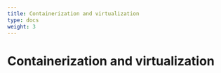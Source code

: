 ```yaml
---
title: Containerization and virtualization
type: docs
weight: 3
---
```


# Containerization and virtualization

